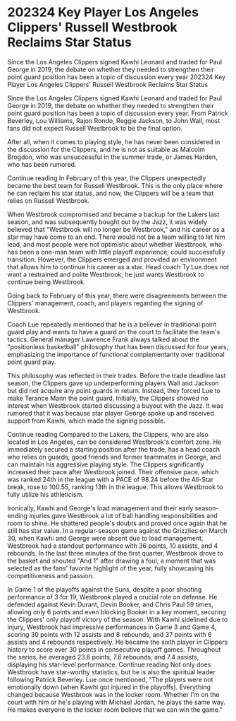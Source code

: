# 202324 Key Player Los Angeles Clippers' Russell Westbrook Reclaims Star Status

Since the Los Angeles Clippers signed Kawhi Leonard and traded for Paul George in 2019, the debate on whether they needed to strengthen their point guard position has been a topic of discussion every year 
 202324 Key Player Los Angeles Clippers' Russell Westbrook Reclaims Star Status

Since the Los Angeles Clippers signed Kawhi Leonard and traded for Paul George in 2019, the debate on whether they needed to strengthen their point guard position has been a topic of discussion every year. From Patrick Beverley, Lou Williams, Rajon Rondo, Reggie Jackson, to John Wall, most fans did not expect Russell Westbrook to be the final option.

After all, when it comes to playing style, he has never been considered in the discussion for the Clippers, and he is not as suitable as Malcolm Brogdon, who was unsuccessful in the summer trade, or James Harden, who has been rumored.

Continue reading In February of this year, the Clippers unexpectedly became the best team for Russell Westbrook. This is the only place where he can reclaim his star status, and now, the Clippers will be a team that relies on Russell Westbrook.

When Westbrook compromised and became a backup for the Lakers last season, and was subsequently bought out by the Jazz, it was widely believed that "Westbrook will no longer be Westbrook," and his career as a star may have come to an end. There would not be a team willing to let him lead, and most people were not optimistic about whether Westbrook, who has been a one-man team with little playoff experience, could successfully transition. However, the Clippers emerged and provided an environment that allows him to continue his career as a star. Head coach Ty Lue does not want a restrained and polite Westbrook; he just wants Westbrook to continue being Westbrook.

Going back to February of this year, there were disagreements between the Clippers' management, coach, and players regarding the signing of Westbrook.

Coach Lue repeatedly mentioned that he is a believer in traditional point guard play and wants to have a guard on the court to facilitate the team's tactics. General manager Lawrence Frank always talked about the "positionless basketball" philosophy that has been discussed for four years, emphasizing the importance of functional complementarity over traditional point guard play.

This philosophy was reflected in their trades. Before the trade deadline last season, the Clippers gave up underperforming players Wall and Jackson but did not acquire any point guards in return. Instead, they forced Lue to make Terance Mann the point guard. Initially, the Clippers showed no interest when Westbrook started discussing a buyout with the Jazz. It was rumored that it was because star player George spoke up and received support from Kawhi, which made the signing possible.

Continue reading Compared to the Lakers, the Clippers, who are also located in Los Angeles, can be considered Westbrook's comfort zone. He immediately secured a starting position after the trade, has a head coach who relies on guards, good friends and former teammates in George, and can maintain his aggressive playing style. The Clippers significantly increased their pace after Westbrook joined. Their offensive pace, which was ranked 24th in the league with a PACE of 98.24 before the All-Star break, rose to 100.55, ranking 13th in the league. This allows Westbrook to fully utilize his athleticism.

Ironically, Kawhi and George's load management and their early season-ending injuries gave Westbrook a lot of ball handling responsibilities and room to shine. He shattered people's doubts and proved once again that he still has star value. In a regular-season game against the Grizzlies on March 30, when Kawhi and George were absent due to load management, Westbrook had a standout performance with 36 points, 10 assists, and 4 rebounds. In the last three minutes of the first quarter, Westbrook drove to the basket and shouted "And 1" after drawing a foul, a moment that was selected as the fans' favorite highlight of the year, fully showcasing his competitiveness and passion.

In Game 1 of the playoffs against the Suns, despite a poor shooting performance of 3 for 19, Westbrook played a crucial role on defense. He defended against Kevin Durant, Devin Booker, and Chris Paul 59 times, allowing only 6 points and even blocking Booker in a key moment, securing the Clippers' only playoff victory of the season. With Kawhi sidelined due to injury, Westbrook had impressive performances in Game 3 and Game 4, scoring 30 points with 12 assists and 8 rebounds, and 37 points with 6 assists and 4 rebounds respectively. He became the sixth player in Clippers history to score over 30 points in consecutive playoff games. Throughout the series, he averaged 23.6 points, 7.6 rebounds, and 7.4 assists, displaying his star-level performance. Continue reading Not only does Westbrook have star-worthy statistics, but he is also the spiritual leader following Patrick Beverley. Lue once mentioned, "The players were not emotionally down (when Kawhi got injured in the playoffs). Everything changed because Westbrook was in the locker room. Whether I'm on the court with him or he's playing with Michael Jordan, he plays the same way. He makes everyone in the locker room believe that we can win the game."